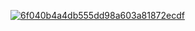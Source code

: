 [![6f040b4a4db555dd98a603a81872ecdf](https://github.com/marialemessilva/marialemessilva/assets/175053134/b62d2702-f179-412b-8220-5f7e281afaf8)
](https://64.media.tumblr.com/c6872a0118e73908c8523fbafede158b/tumblr_oz3l83lbxW1vghtqoo1_1280.gif)
